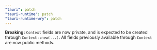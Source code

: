 ```yaml
---
"tauri": patch
"tauri-runtime": patch
"tauri-runtime-wry": patch
---
```


**Breaking:** `Context` fields are now private, and is expected to be created through `Context::new(...)`.
All fields previously available through `Context` are now public methods.

